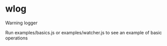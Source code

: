 # wlog
Warning logger

Run examples/basics.js or examples/watcher.js to see an example of basic operations
